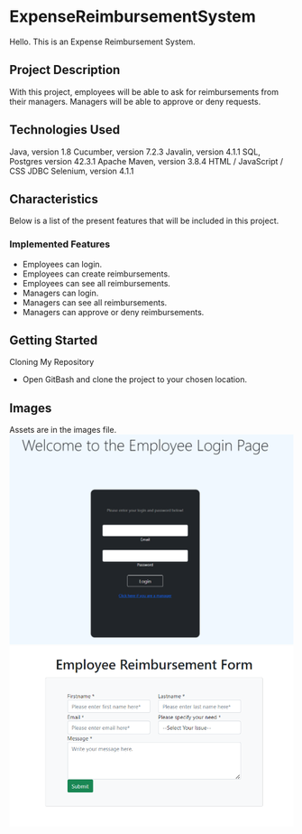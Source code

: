 # ExpenseReimbursementSystem
Hello. This is an Expense Reimbursement System.

## Project Description
With this project, employees will be able to ask for reimbursements from their managers. Managers will be able to approve or deny requests.

## Technologies Used
Java, version 1.8
Cucumber, version 7.2.3
Javalin, version 4.1.1
SQL, Postgres version 42.3.1
Apache Maven, version 3.8.4
HTML / JavaScript / CSS
JDBC
Selenium, version 4.1.1

## Characteristics
Below is a list of the present features that will be included in this project.

### Implemented Features
* Employees can login.
* Employees can create reimbursements.
* Employees can see all reimbursements.
* Managers can login.
* Managers can see all reimbursements.
* Managers can approve or deny reimbursements.

## Getting Started
Cloning My Repository
* Open GitBash and clone the project to your chosen location.

## Images
Assets are in the images file.
![Login Page](ExpanseReimbursementSystem/src/main/resources/web/images/Login.png)
![Reimbursement Form](ExpanseReimbursementSystem/src/main/resources/web/images/Reimbursement.png)
